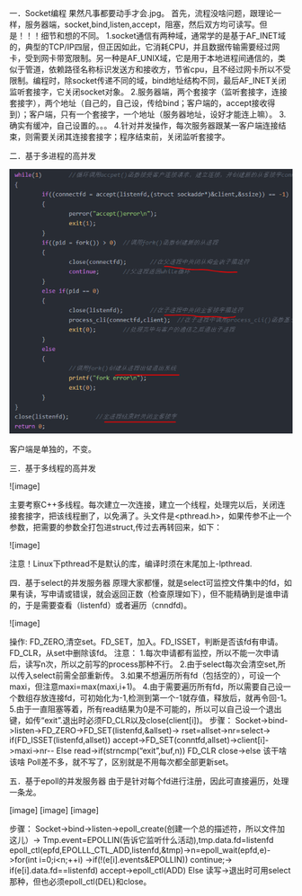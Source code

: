 一．Socket编程
果然凡事都要动手才会.jpg。
首先，流程没啥问题，跟理论一样，服务器端，socket,bind,listen,accept，阻塞，然后双方均可读写。但是！！！细节和想的不同。
1.socket通信有两种域，通常学的是基于AF_INET域的，典型的TCP/IP四层，但正因如此，它消耗CPU，并且数据传输需要经过网卡，受到网卡带宽限制。另一种是AF_UNIX域，它是用于本地进程间通信的，类似于管道，依赖路径名称标识发送方和接收方，节省cpu，且不经过网卡所以不受限制。编程时，除socket传递不同的域，bind地址结构不同，最后AF_INET关闭监听套接字，它关闭socket对象。
2.服务器端，两个套接字（监听套接字，连接套接字），两个地址（自己的，自己设，传给bind；客户端的，accept接收得到）；客户端，只有一个套接字，一个地址（服务器地址，设好才能连上嘛）。
3.确实有缓冲，自己设置的。。。
4.针对并发操作，每次服务器跟某一客户端连接结束，则需要关闭其连接套接字；程序结束前，关闭监听套接字。

二．基于多进程的高并发

![image](https://github.com/SnowWhite5/OS_Cpp/blob/master/%E9%AB%98%E5%B9%B6%E5%8F%91%E6%9C%8D%E5%8A%A1%E5%99%A8/%E5%A4%9A%E8%BF%9B%E7%A8%8B1.png)

客户端是单独的，不变。

三．基于多线程的高并发

![image]

主要考察C++多线程。每次建立一次连接，建立一个线程，处理完以后，关闭连接套接字，把该线程删了，以免满了。头文件是<pthread.h>，如果传参不止一个参数，把需要的参数全打包进struct,传过去再转回来，如下：

![image]

注意！Linux下pthread不是默认的库，编译时须在末尾加上-lpthread.

四．基于select的并发服务器
原理大家都懂，就是select可监控文件集中的fd，如果有读，写申请或错误，就会返回正数（检查原理如下），但不能精确到是谁申请的，于是需要查看（listenfd）或者遍历（cnndfd)。

![image]

操作:
FD_ZERO,清空set。FD_SET，加入。FD_ISSET，判断是否该fd有申请。FD_CLR，从set中删除该fd。
注意：
1.每次申请都有监控，所以不能一次申请后，读写n次，所以之前写的process那种不行。
2.由于select每次会清空set,所以传入select前需全部重新传。
3.如果不想遍历所有fd（包括空的），可设一个maxi，但注意maxi=max(maxi,i+1)。
4.由于需要遍历所有fd，所以需要自己设一个数组存放连接fd，可初始化为-1,检测到第一个-1就存值，释放后，就再令回-1。
5.由于一直阻塞等着，所有read结果为0是不可能的，所以可以自己设一个退出键，如传“exit”.退出时必须FD_CLR以及close(client[i])。
步骤：
Socket->bind->listen->FD_ZERO->FD_SET(listenfd,&allset)->
rset=allset->nr=select->
if(FD_ISSET(listenfd,allset)) accept->FD_SET(conntfd,allset)->client[i]->maxi->nr--
Else read->if(strncmp(“exit”,buf,n)) FD_CLR close->else 该干啥该啥
Poll差不多，就不写了，区别就是不用每次都全部更新set。

五．基于epoll的并发服务器
由于是针对每个fd进行注册，因此可直接遍历，处理一条龙。

[image]
[image]
[image]

步骤：
Socket->bind->listen->epoll_create(创建一个总的描述符，所以文件加这儿）->
Tmp.event=EPOLLIN(告诉它监听什么活动),tmp.data.fd=listenfd
epoll_ctl(epfd,EPOLLL_CTL_ADD,listenfd,&tmp)->n=epoll_wait(epfd,e)->for(int i=0;i<n;++i)
->if(!(e[i].events&EPOLLIN)) continue;->
if(e[i].data.fd==listenfd) accept->epoll_ctl(ADD)
Else 读写->退出时可用select那种，但也必须epoll_ctl(DEL)和close。

